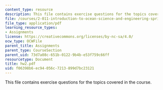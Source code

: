 ```yaml
---
content_type: resource
description: This file contains exercise questions for the topics covered in the course.
file: /courses/2-011-introduction-to-ocean-science-and-engineering-spring-2006/f06398b6ec94056c7213899d7bc23121_hw2.pdf
file_type: application/pdf
learning_resource_types:
- Assignments
license: https://creativecommons.org/licenses/by-nc-sa/4.0/
ocw_type: OCWFile
parent_title: Assignments
parent_type: CourseSection
parent_uid: 73d7a08c-651b-0122-9b4b-e53f759c66ff
resourcetype: Document
title: hw2.pdf
uid: f06398b6-ec94-056c-7213-899d7bc23121
---
```

This file contains exercise questions for the topics covered in the course.